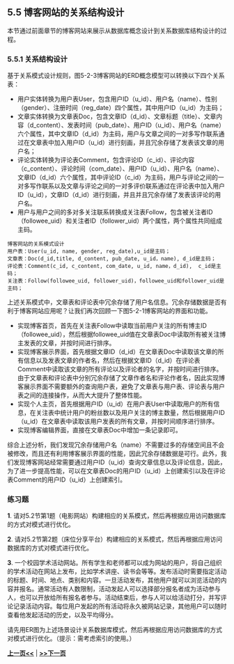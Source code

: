 ## 5.5  博客网站的关系结构设计

本节通过前面章节的博客网站来展示从数据库概念设计到关系数据库结构设计的过程。

### 5.5.1 关系结构设计

基于关系模式设计规则，图5-2-3博客网站的ERD概念模型可以转换以下四个关系表：

- 用户实体转换为用户表User，包含用户ID（u\_id）、用户名（name）、性别（gender）、注册时间（reg\_date）四个属性，其中用户ID（u\_id）为主码；
- 文章实体转换为文章表Doc，包含文章ID（d\_id）、文章标题（title）、文章内容（d\_content）、发表时间（pub\_date）、用户ID（u\_id）、用户名（name）六个属性，其中文章ID（d\_id）为主码，用户与文章之间的一对多写作联系通过在文章表中加入用户ID（u\_id）进行刻画，并且冗余存储了发表该文章的用户名；
- 评论实体转换为评论表Comment，包含评论ID（c\_id）、评论内容（c\_content）、评论时间（com\_date）、用户ID（u\_id）、用户名（name）、文章ID（d\_id）六个属性，其中评论ID（c\_id）为主码，用户与评论之间的一对多写作联系以及文章与评论之间的一对多评价联系通过在评论表中加入用户ID（u\_id），文章ID（d\_id）进行刻画，并且并且冗余存储了发表该评论的用户名。
- 用户与用户之间的多对多关注联系转换成关注表Follow，包含被关注者ID（followee_uid）和关注者ID（follower_uid）两个属性，两个属性共同组成主码。

```bson
博客网站的关系模式设计
用户表：User(u_id, name, gender, reg_date),u_id是主码； 
文章表：Doc(d_id,title, d_content, pub_date, u_id，name), d_id是主码；
评论表：Comment(c_id, c_content, com_date, u_id, name，d_id),  c_id是主码；
关注表：Follow(followee_uid, follower_uid)，followee_uid和follower_uid是主码；
```

上述关系模式中，文章表和评论表中冗余存储了用户名信息。冗余存储数据是否有利于博客网站应用呢？让我们再次回顾一下图5-2-1博客网站的界面和功能。


* 实现博客首页，首先在关注表Follow中读取当前用户关注的所有博主ID（followee_uid），然后根据followee_uid值在文章表Doc中读取所有被关注博主发表的文章，并按时间进行排序。
* 实现博客展示界面，首先根据文章ID（d\_id）在文章表Doc中读取该文章的所有信息以及发表文章的作者名，然后在根据文章ID（d\_id）在评论表Comment中读取该文章的所有评论以及评论者的名字，并按时间进行排序。由于文章表和评论表中分别冗余存储了文章作者名和评论作者名，因此实现博客展示界面不需要额外的查询用户表，避免了文章表与用户表、评论表与用户表之间的连接操作，从而大大提升了整体性能。
* 实现个人主页，首先根据用户ID（u\_id）在用户表User中读取用户的所有信息，在关注表中统计用户的粉丝数以及用户关注的博主数量，然后根据用户ID（u\_id）在文章表中读取该用户发表的所有文章，并按时间顺序进行排序。
* 实现博客编辑界面，直接在文章表Doc中增加一条记录即可。

综合上述分析，我们发现冗余存储用户名（name）不需要过多的存储空间且不会被修改，而且还有利用博客展示界面的性能，因此冗余存储数据是可行。此外，我们发现博客网站经常需要通过用户ID（u\_id）查询文章信息以及评论信息，因此，为了进一步提高性能，可以在文章表Doc的用户ID（u\_id）上创建索引以及在评论表Comment的用户ID（u\_id）上创建索引。

### 练习题

**1**. 请对5.2节第1题（电影网站）构建相应的关系模式，然后再根据应用访问数据库的方式对模式进行优化。

**2**. 请对5.2节第2题（床位分享平台）构建相应的关系模式，然后再根据应用访问数据库的方式对模式进行优化。

**3**. 一个校园学术活动网站。所有学生和老师都可以成为网站的用户，将自己组织的学术活动在网站上发布，比如学术讲座、读书会等等。发布活动时需要指定活动的标题、时间、地点、类别和内容。一旦活动发布，其他用户就可以浏览活动的内容并报名。通常活动有人数限制，活动发起人可以选择部分报名者成为活动参与人，也可以开放给所有报名者参与。活动结束后，参与人可以给活动打分，并写评论记录活动内容。每位用户发起的所有活动将永久被网站记录，其他用户可以随时查看他发起活动的历史，以及平均得分。

请先用ER图为上述场景设计关系数据库模式，然后再根据应用访问数据库的方式对模式进行优化。（提示：需考虑索引的使用。）

[**上一页<<**](chapter5.4.-Rmd) | [**>>下一页**](chapter5.6-D.md)







